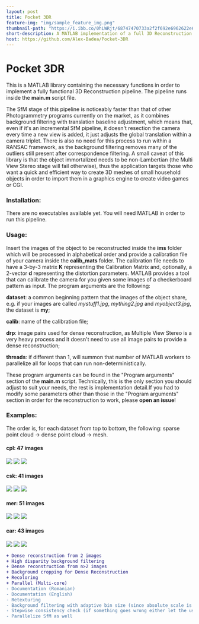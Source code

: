 ```yaml
---
layout: post
title: Pocket 3DR
feature-img: "img/sample_feature_img.png"
thumbnail-path: "https://i.ibb.co/0hLWRjt/68747470733a2f2f692e6962622e636f2f6774327270447a2f4d594d45524d442e706e67.png"
short-description: A MATLAB implementation of a full 3D Reconstruction pipeline for small-scale reconstructions using the functions provided by the Czech Technical University in Prague, Faculty of Electrical Engineering
host: https://github.com/Alex-Badea/Pocket-3DR
---
```

# Pocket 3DR
This is a MATLAB library containing the necessary functions in order to implement a fully functional 3D Reconstruction pipeline. The pipeline runs inside the <strong>main.m</strong> script file. 

The SfM stage of this pipeline is noticeably faster than that of other Photogrammetry programs currently on the market, as it combines background filtering with translation baseline adjustment, which means that, even if it's an incremental SfM pipeline, it doesn't resection the camera every time a new view is added, it just adjusts the global translation within a camera triplet. There is also no need for this process to run within a RANSAC framework, as the background filtering removes many of the outliers still present after correspondence filtering. A small caveat of this library is that the object immortalized needs to be non-Lambertian (the Multi View Stereo stage will fail otherwise), thus the application targets those who want a quick and efficient way to create 3D meshes of small household objects in order to import them in a graphics engine to create video games or CGI.

### Installation:
There are no executables available yet. You will need MATLAB in order to run this pipeline.

### Usage:
Insert the images of the object to be reconstructed inside the <strong>ims</strong> folder which will be processed in alphabetical order and provide a calibration file of your camera inside the <strong>calib_mats</strong> folder. The calibration file needs to have a 3-by-3 matrix <strong>K</strong> representing the Calibration Matrix and, optionally, a 2-vector <strong>d</strong> representing the distortion parameters. MATLAB provides a tool that can calibrate the camera for you given some images of a checkerboard pattern as input.
The program arguments are the following:

<strong>dataset</strong>: a common beginning pattern that the images of the object share, e.g. if your images are called <em>mystuff1.jpg</em>, <em>mything2.jpg</em> and <em>myobject3.jpg</em>, the dataset is <strong>my</strong>;

<strong>calib</strong>: name of the calibration file;

<strong>drp</strong>: image pairs used for dense reconstruction, as Multiple View Stereo is a very heavy process and it doesn't need to use all image pairs to provide a dense reconstruction;

<strong>threads</strong>: if different than 1, will summon that number of MATLAB workers to parallelize all for loops that can run non-deterministically.

These program arguments can be found in the "Program arguments" section of the <strong>main.m</strong> script. Technically, this is the only section you should adjust to suit your needs, the rest is implementation detail.If you had to modify some parameters other than those in the "Program arguments" section in order for the reconstruction to work, please <strong>open an issue</strong>!

### Examples:

The order is, for each dataset from top to bottom, the following: sparse point cloud → dense point cloud → mesh.

#### cpl: 47 images
  
<img src="https://i.ibb.co/7SfDcYq/MYCPLSP.png">
<img src="https://i.ibb.co/193t82M/MYCPLDS.png">
<img src="https://i.ibb.co/VVrGBw8/MYCPLMD.png">

#### csk: 41 images
  
<img src="https://i.ibb.co/6vrJsCX/MYCSKSP.png">
<img src="https://i.ibb.co/Fnwjc2d/MYCSKDS.png">
<img src="https://i.ibb.co/WWD8Kpd/MYCSKMD.png">

#### mer: 51 images
  
<img src="https://i.ibb.co/RjxsRJ1/MYMERSP.png">
<img src="https://i.ibb.co/fM3mZ56/MYMERDS.png">
<img src="https://i.ibb.co/gt2rpDz/MYMERMD.png">

#### car: 43 images

<img src="https://i.ibb.co/ns3kg32/MYCARSP.png">
<img src="https://i.ibb.co/2h0TLQd/MYCARDS.png">
<img src="https://i.ibb.co/GnFjVvC/MYCARMD.png">

```diff
+ Dense reconstruction from 2 images
+ High disparity background filtering
+ Dense reconstruction from n>2 images
+ Background cropping for Dense Reconstruction
+ Recoloring
+ Parallel (Multi-core)
- Documentation (Romanian)
- Documentation (English)
- Retexturing
- Background filtering with adaptive bin size (since absolute scale is in relation with translation magnitude)
- Stepwise consistency check (if something goes wrong either let the user fix it or rerun the same block again)
- Parallelize SfM as well
```
